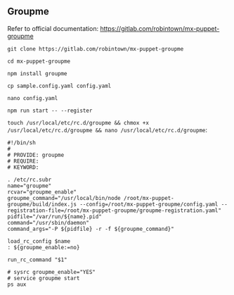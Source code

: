 ## Groupme

Refer to official documentation: https://gitlab.com/robintown/mx-puppet-groupme

```
git clone https://gitlab.com/robintown/mx-puppet-groupme

cd mx-puppet-groupme

npm install groupme

cp sample.config.yaml config.yaml

nano config.yaml

npm run start -- --register
```

`touch /usr/local/etc/rc.d/groupme && chmox +x /usr/local/etc/rc.d/groupme && nano /usr/local/etc/rc.d/groupme`:
```
#!/bin/sh
#
# PROVIDE: groupme
# REQUIRE:
# KEYWORD:

. /etc/rc.subr
name="groupme"
rcvar="groupme_enable"
groupme_command="/usr/local/bin/node /root/mx-puppet-groupme/build/index.js --config=/root/mx-puppet-groupme/config.yaml --registration-file=/root/mx-puppet-groupme/groupme-registration.yaml"
pidfile="/var/run/${name}.pid"
command="/usr/sbin/daemon"
command_args="-P ${pidfile} -r -f ${groupme_command}"

load_rc_config $name
: ${groupme_enable:=no}

run_rc_command "$1"
```

```
# sysrc groupme_enable="YES"
# service groupme start
ps aux
```
